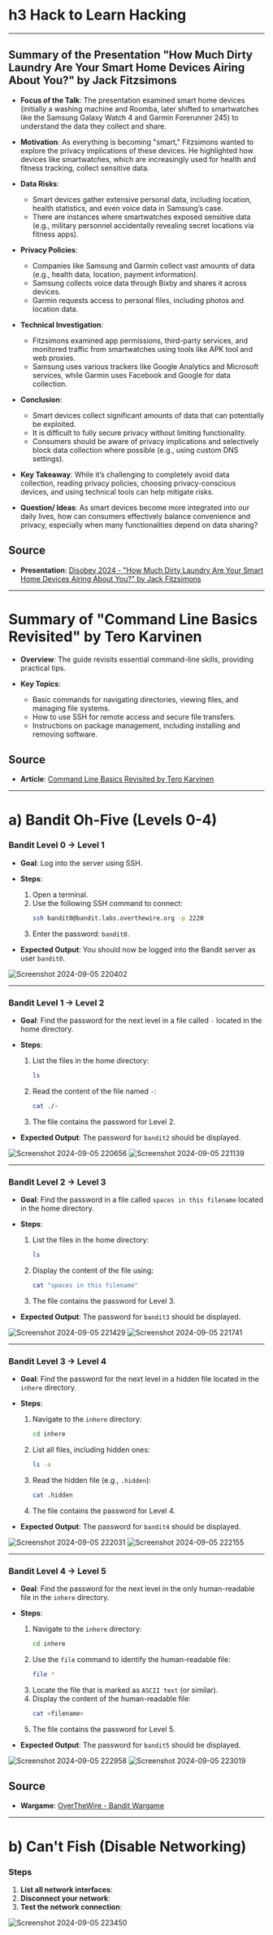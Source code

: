 # h3 Hack to Learn Hacking

---

## Summary of the Presentation "How Much Dirty Laundry Are Your Smart Home Devices Airing About You?" by Jack Fitzsimons

- **Focus of the Talk**: The presentation examined smart home devices (initially a washing machine and Roomba, later shifted to smartwatches like the Samsung Galaxy Watch 4 and Garmin Forerunner 245) to understand the data they collect and share.

- **Motivation**: As everything is becoming "smart," Fitzsimons wanted to explore the privacy implications of these devices. He highlighted how devices like smartwatches, which are increasingly used for health and fitness tracking, collect sensitive data.

- **Data Risks**:
   - Smart devices gather extensive personal data, including location, health statistics, and even voice data in Samsung’s case.
   - There are instances where smartwatches exposed sensitive data (e.g., military personnel accidentally revealing secret locations via fitness apps).

- **Privacy Policies**:
   - Companies like Samsung and Garmin collect vast amounts of data (e.g., health data, location, payment information).
   - Samsung collects voice data through Bixby and shares it across devices.
   - Garmin requests access to personal files, including photos and location data.

- **Technical Investigation**:
   - Fitzsimons examined app permissions, third-party services, and monitored traffic from smartwatches using tools like APK tool and web proxies.
   - Samsung uses various trackers like Google Analytics and Microsoft services, while Garmin uses Facebook and Google for data collection.
  
- **Conclusion**:
   - Smart devices collect significant amounts of data that can potentially be exploited.
   - It is difficult to fully secure privacy without limiting functionality.
   - Consumers should be aware of privacy implications and selectively block data collection where possible (e.g., using custom DNS settings).

- **Key Takeaway**: While it’s challenging to completely avoid data collection, reading privacy policies, choosing privacy-conscious devices, and using technical tools can help mitigate risks.

- **Question/ Ideas**: As smart devices become more integrated into our daily lives, how can consumers effectively balance convenience and privacy, especially when many functionalities depend on data sharing?

## Source

- **Presentation**: [Disobey 2024 - "How Much Dirty Laundry Are Your Smart Home Devices Airing About You?" by Jack Fitzsimons](https://youtu.be/fWv0Z_FePKU?si=Ska6f5tiZWaYIcod)

---

# Summary of "Command Line Basics Revisited" by Tero Karvinen

- **Overview**: The guide revisits essential command-line skills, providing practical tips.
  
- **Key Topics**:
  - Basic commands for navigating directories, viewing files, and managing file systems.
  - How to use SSH for remote access and secure file transfers.
  - Instructions on package management, including installing and removing software.
 
## Source
  
- **Article**: [Command Line Basics Revisited by Tero Karvinen](https://terokarvinen.com/2020/command-line-basics-revisited/)

---

# a) Bandit Oh-Five (Levels 0-4)

### Bandit Level 0 → Level 1
- **Goal**: Log into the server using SSH.
- **Steps**:
  1. Open a terminal.
  2. Use the following SSH command to connect:
     ```bash
     ssh bandit0@bandit.labs.overthewire.org -p 2220
     ```
  3. Enter the password: `bandit0`.

- **Expected Output**: You should now be logged into the Bandit server as user `bandit0`.

![Screenshot 2024-09-05 220402](https://github.com/user-attachments/assets/dc30b7f7-248d-4ac6-8b6a-5c68a05e9e3f)

---

### Bandit Level 1 → Level 2
- **Goal**: Find the password for the next level in a file called `-` located in the home directory.
- **Steps**:
  1. List the files in the home directory:
     ```bash
     ls
     ```
  2. Read the content of the file named `-`:
     ```bash
     cat ./-
     ```
  3. The file contains the password for Level 2.

- **Expected Output**: The password for `bandit2` should be displayed.

![Screenshot 2024-09-05 220656](https://github.com/user-attachments/assets/3a7a7295-306b-4033-8acd-dc96710de307)
![Screenshot 2024-09-05 221139](https://github.com/user-attachments/assets/e6bafb1d-2506-4622-9c18-b7ee35c06c07)

---

### Bandit Level 2 → Level 3
- **Goal**: Find the password in a file called `spaces in this filename` located in the home directory.
- **Steps**:
  1. List the files in the home directory:
     ```bash
     ls
     ```
  2. Display the content of the file using:
     ```bash
     cat "spaces in this filename"
     ```
  3. The file contains the password for Level 3.

- **Expected Output**: The password for `bandit3` should be displayed.

![Screenshot 2024-09-05 221429](https://github.com/user-attachments/assets/8752d549-638c-4db2-93f2-c490f3324c88)
![Screenshot 2024-09-05 221741](https://github.com/user-attachments/assets/61f2eca4-964f-4897-9055-c4392a4d9a29)

---

### Bandit Level 3 → Level 4
- **Goal**: Find the password for the next level in a hidden file located in the `inhere` directory.
- **Steps**:
  1. Navigate to the `inhere` directory:
     ```bash
     cd inhere
     ```
  2. List all files, including hidden ones:
     ```bash
     ls -a
     ```
  3. Read the hidden file (e.g., `.hidden`):
     ```bash
     cat .hidden
     ```
  4. The file contains the password for Level 4.

- **Expected Output**: The password for `bandit4` should be displayed.

![Screenshot 2024-09-05 222031](https://github.com/user-attachments/assets/0c7f66c3-e50f-4dd8-b025-424c922c4a2b)
![Screenshot 2024-09-05 222155](https://github.com/user-attachments/assets/378515f5-f932-47c4-bbbe-401eaed93e2f)

---

### Bandit Level 4 → Level 5
- **Goal**: Find the password for the next level in the only human-readable file in the `inhere` directory.
- **Steps**:
  1. Navigate to the `inhere` directory:
     ```bash
     cd inhere
     ```
  2. Use the `file` command to identify the human-readable file:
     ```bash
     file *
     ```
  3. Locate the file that is marked as `ASCII text` (or similar).
  4. Display the content of the human-readable file:
     ```bash
     cat <filename>
     ```
  5. The file contains the password for Level 5.

- **Expected Output**: The password for `bandit5` should be displayed.

![Screenshot 2024-09-05 222958](https://github.com/user-attachments/assets/a95f96f9-6c76-40e9-82f6-71625e73395b)
![Screenshot 2024-09-05 223019](https://github.com/user-attachments/assets/8d2311fa-6a6c-4676-88a8-d067f1660198)

## Source

- **Wargame**: [OverTheWire - Bandit Wargame](https://overthewire.org/wargames/bandit/)

---

# b) Can't Fish (Disable Networking)

### Steps

1. **List all network interfaces**:
2. **Disconnect your network**:
3. **Test the network connection**:

![Screenshot 2024-09-05 223450](https://github.com/user-attachments/assets/996aeb56-ae7a-43f9-b3b3-0dacdfc2858d)
